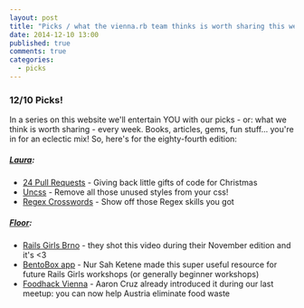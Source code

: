```yaml
---
layout: post
title: "Picks / what the vienna.rb team thinks is worth sharing this week"
date: 2014-12-10 13:00
published: true
comments: true
categories:
  - picks
---
```


### 12/10 Picks!

In a series on this website we'll entertain YOU with our picks - or: what we think is worth sharing - every week.
Books, articles, gems, fun stuff... you're in for an eclectic mix! So, here's for the eighty-fourth edition:

##### [Laura][1]:
  - [24 Pull Requests][2] - Giving back little gifts of code for Christmas
  - [Uncss][3] - Remove all those unused styles from your css!
  - [Regex Crosswords][4] - Show off those Regex skills you got


##### [Floor][17]:
  - [Rails Girls Brno][18] - they shot this video during their November edition and it's <3
  - [BentoBox app][19] - Nur Sah Ketene made this super useful resource for future Rails Girls workshops (or generally beginner workshops)
  - [Foodhack Vienna][20] - Aaron Cruz already introduced it during our last meetup: you can now help Austria eliminate food waste

[1]: http://www.twitter.com/alicetragedy
[2]: http://24pullrequests.com
[3]: https://github.com/giakki/uncss
[4]: http://regexcrossword.com
[17]: http://www.twitter.com/floordrees
[18]: https://www.youtube.com/watch?v=HNGA6CiIZKM&feature=youtu.be
[19]: https://bentoboxapp.herokuapp.com/
[20]: http://foodhack.wirsing.io/
